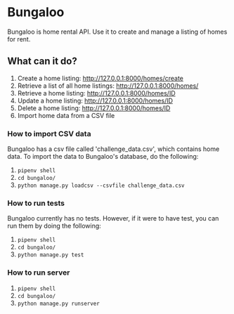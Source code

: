 # Bungaloo
Bungaloo is home rental API. Use it to create and manage a listing of homes for rent.

## What can it do?
1. Create a home listing: <http://127.0.0.1:8000/homes/create>
1. Retrieve a list of all home listings: <http://127.0.0.1:8000/homes/>
1. Retrieve a home listing: <http://127.0.0.1:8000/homes/ID>
1. Update a home listing: <http://127.0.0.1:8000/homes/ID>
1. Delete a home listing: <http://127.0.0.1:8000/homes/ID>
1. Import home data from a CSV file

### How to import CSV data
Bungaloo has a csv file called 'challenge_data.csv', which contains home data. To import the data to Bungaloo's database, do the following:
1. `pipenv shell`
2. `cd bungaloo/`
3. `python manage.py loadcsv --csvfile challenge_data.csv`

### How to run tests
Bungaloo currently has no tests. However, if it were to have test, you can run them by doing the following:
1. `pipenv shell`
2. `cd bungaloo/`
3. `python manage.py test`

### How to run server
1. `pipenv shell`
2. `cd bungaloo/`
3. `python manage.py runserver`

